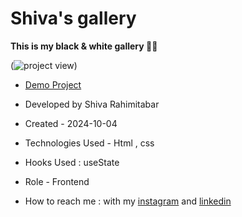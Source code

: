 # Shiva's gallery

**This is my black & white gallery 🖤🤍**

(![project view](https://github.com/user-attachments/assets/245e7d79-8013-486d-8000-30548b31ccb7))



- [Demo Project](https://rahimitabarshiva.github.io/Shiva-s-gallery/)

- Developed by Shiva Rahimitabar

- Created - 2024-10-04

- Technologies Used - Html , css

- Hooks Used : useState 

- Role - Frontend

- How to reach me : with my [instagram](https://www.instagram.com/shiva.rahimitabar.dev) and [linkedin](https://www.linkedin.com/in/shiva-rahimitabar-7477b432b/)
